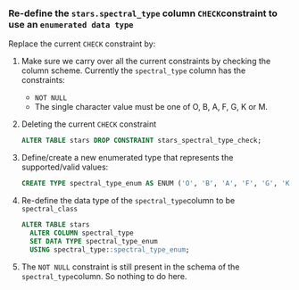 ### Re-define the `stars.spectral_type` column `CHECK`constraint to use an `enumerated data type`

Replace the current `CHECK` constraint by:

1. Make sure we carry over all the current constraints by checking the column scheme. Currently the `spectral_type` column has the constraints:

   - `NOT NULL`
   - The single character value must be one of O, B, A, F, G, K or M.

2. Deleting the current `CHECK` constraint 

   ```sql
   ALTER TABLE stars DROP CONSTRAINT stars_spectral_type_check;
   ```

3. Define/create a new enumerated type that represents the supported/valid values:

   ```sql
   CREATE TYPE spectral_type_enum AS ENUM ('O', 'B', 'A', 'F', 'G', 'K', 'M');
   ```

4. Re-define the data type of the `spectral_type`column to be `spectral_class`

   ```sql
   ALTER TABLE stars
     ALTER COLUMN spectral_type
     SET DATA TYPE spectral_type_enum
     USING spectral_type::spectral_type_enum;
   ```

5. The `NOT NULL` constraint is still present in the schema of the `spectral_type`column.
   So nothing to do here.

